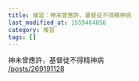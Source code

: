```yaml
---
title: 複習：神未曾應許，基督徒不得精神病
last_modified_at: 1559464856
category: 複習
tags: []
---
```


<p>神未曾應許，基督徒不得精神病<br>
<a href="/posts/269191128" target="_blank">/posts/269191128</a></p>

<p>&nbsp;</p>

